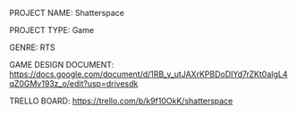 PROJECT NAME: Shatterspace

PROJECT TYPE: Game

GENRE: RTS

GAME DESIGN DOCUMENT: https://docs.google.com/document/d/1RB_y_utJAXrKPBDoDIYd7rZKt0aIgL4qZ0GMv193z_o/edit?usp=drivesdk

TRELLO BOARD: https://trello.com/b/k9f10OkK/shatterspace
